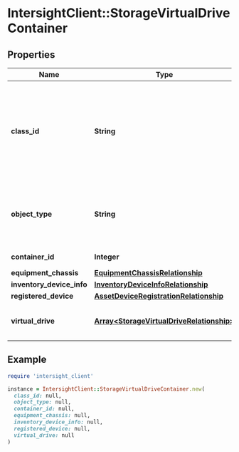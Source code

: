 # IntersightClient::StorageVirtualDriveContainer

## Properties

| Name | Type | Description | Notes |
| ---- | ---- | ----------- | ----- |
| **class_id** | **String** | The fully-qualified name of the instantiated, concrete type. This property is used as a discriminator to identify the type of the payload when marshaling and unmarshaling data. | [default to &#39;storage.VirtualDriveContainer&#39;] |
| **object_type** | **String** | The fully-qualified name of the instantiated, concrete type. The value should be the same as the &#39;ClassId&#39; property. | [default to &#39;storage.VirtualDriveContainer&#39;] |
| **container_id** | **Integer** | The identifier for this container. | [optional][readonly] |
| **equipment_chassis** | [**EquipmentChassisRelationship**](EquipmentChassisRelationship.md) |  | [optional] |
| **inventory_device_info** | [**InventoryDeviceInfoRelationship**](InventoryDeviceInfoRelationship.md) |  | [optional] |
| **registered_device** | [**AssetDeviceRegistrationRelationship**](AssetDeviceRegistrationRelationship.md) |  | [optional] |
| **virtual_drive** | [**Array&lt;StorageVirtualDriveRelationship&gt;**](StorageVirtualDriveRelationship.md) | An array of relationships to storageVirtualDrive resources. | [optional] |

## Example

```ruby
require 'intersight_client'

instance = IntersightClient::StorageVirtualDriveContainer.new(
  class_id: null,
  object_type: null,
  container_id: null,
  equipment_chassis: null,
  inventory_device_info: null,
  registered_device: null,
  virtual_drive: null
)
```

